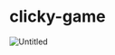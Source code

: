 # clicky-game

![Untitled](https://user-images.githubusercontent.com/48167135/69169995-2b951800-0aae-11ea-9456-c27f1d139036.png)

